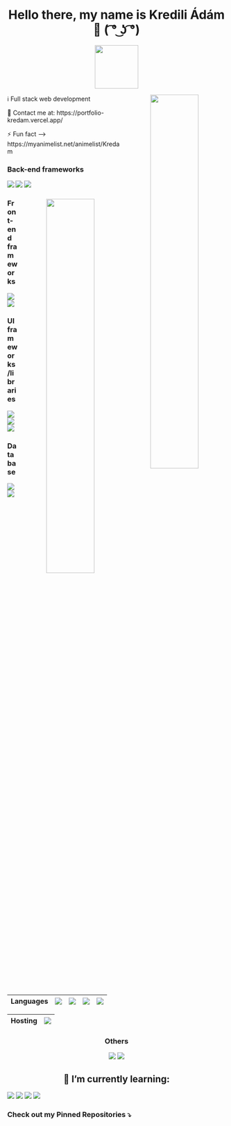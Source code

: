 <h1 align="center"> Hello there, my name is Kredili Ádám 👋 ( ͡° ͜ʖ ͡°)	</h1>

<p align="center">
    <img src="https://tenor.com/view/jojo-greeting-smile-star-platinum-hi-gif-17297758.gif" width="100" height="100" />
</p>

<p align="center">
    <img align="right" width="47%" src="https://github-readme-stats.vercel.app/api?username=Kredam&show_icons=true&theme=tokyonight" />
  <p align="left">
      <p align="left"> ℹ Full stack web development</p>
      <p>💬 Contact me at:  https://portfolio-kredam.vercel.app/ </p>
      <p>⚡ Fun fact --> https://myanimelist.net/animelist/Kredam </p>
      <h3>Back-end frameworks</h3>
      <img align="left" src="https://img.shields.io/badge/flask-%23000.svg?style=for-the-badge&logo=flask&logoColor=white" />
      <img src="https://img.shields.io/badge/node.js-6DA55F?style=for-the-badge&logo=node.js&logoColor=white" />
      <img src="https://img.shields.io/badge/express.js-%23404d59.svg?style=for-the-badge&logo=express&logoColor=%2361DAFB" />
  </p>
</p>

<div>
  <p align="center" >
      <img align="right" width="47%" src="https://github-readme-stats.vercel.app/api/top-langs/?username=Kredam&layout=compact" />
    <p align="left">
        <h3>Front-end frameworks</h3>
        <img align="left" src="https://img.shields.io/badge/react-%2320232a.svg?style=for-the-badge&logo=react&logoColor=%2361DAFB" />
        <img src="https://img.shields.io/badge/Next-black?style=for-the-badge&logo=next.js&logoColor=white" />
    </p>
  </p>
</div>
<div>
    <p align="left">
        <h3>UI frameworks/libraries</h3>
        <img src="https://img.shields.io/badge/chakra-%234ED1C5.svg?style=for-the-badge&logo=chakraui&logoColor=white" />
        <img src="https://img.shields.io/badge/MUI-%230081CB.svg?style=for-the-badge&logo=material-ui&logoColor=white" />
        <img src="https://img.shields.io/badge/bootstrap-%23563D7C.svg?style=for-the-badge&logo=bootstrap&logoColor=white" />
    </p>
  </p>
</div>
<div>
    <p align="left">
        <h3>Database</h3>
        <img src="https://img.shields.io/badge/mysql-%2300f.svg?style=for-the-badge&logo=mysql&logoColor=white" />
        <img src="https://img.shields.io/badge/sqlite-%2307405e.svg?style=for-the-badge&logo=sqlite&logoColor=white" />
    </p>
  </p>
</div>

Languages | <img src="https://img.shields.io/badge/python-3670A0?style=for-the-badge&logo=python&logoColor=ffdd54"> | <img src="https://img.shields.io/badge/javascript-%23323330.svg?style=for-the-badge&logo=javascript&logoColor=%23F7DF1E"> | <img src="https://img.shields.io/badge/java-%23ED8B00.svg?style=for-the-badge&logo=java&logoColor=white"> | <img src="https://img.shields.io/badge/c++-%2300599C.svg?style=for-the-badge&logo=c%2B%2B&logoColor=white">  | 
--- | --- | --- | --- |--- 

Hosting | <img src="https://img.shields.io/badge/vercel-%23000000.svg?style=for-the-badge&logo=vercel&logoColor=white" />  |
--- |--- 
<div align="center">
    <h3>Others</h3>
    <img src="https://img.shields.io/badge/React_Router-CA4245?style=for-the-badge&logo=react-router&logoColor=white" />
    <img src="https://img.shields.io/badge/redux-%23593d88.svg?style=for-the-badge&logo=redux&logoColor=white" />

</div>

<div align="center">
  <h2>🌱 I’m currently learning:</h2>
  <p align="left">
    <img src="https://img.shields.io/badge/angular-%23DD0031.svg?style=for-the-badge&logo=angular&logoColor=white" />
    <img src="https://img.shields.io/badge/react_native-%2320232a.svg?style=for-the-badge&logo=react&logoColor=%2361DAFB" />
    <img src="https://img.shields.io/badge/opencv-%23white.svg?style=for-the-badge&logo=opencv&logoColor=white" />
    <img src="https://img.shields.io/badge/Oracle-F80000?style=for-the-badge&logo=oracle&logoColor=white" />
  </p>
</div>

### Check out my Pinned Repositories ⤵



<!-- <div align="center" >
  <div>く__,.ヘヽ.　　　　/　,ー､ 〉</div>
　　　　　<div>＼ ', !-─‐-i　/　/´</div>
　　　 　<p> ／｀ｰ'　　　 L/／｀ヽ､</p>
　　 　<p> /　 ／,　 /|　 ,　 ,　　　 ',</p>
　　<p>　ｲ 　/ /-‐/　ｉ　L_ ﾊ ヽ!　 i</p>
　　　<p> ﾚ ﾍ 7ｲ｀ﾄ　 ﾚ'ｧ-ﾄ､!ハ|　 |</p>
　　　<p>　 !,/7 '0'　　 ´0iソ| 　      |　　　</p>
　　　　<p> |.从"　　_　　 ,,,, / |./ 　 |</p>
　　　　<p> ﾚ'| i＞.､,,__　_,.イ / 　.i 　|</p>
　　　　　<p> ﾚ'| | / k_７_/ﾚ'ヽ,　ﾊ.　|</p>
　　　　<p>　　 | |/i 〈|/　 i　,.ﾍ |　i　|</p>
　　　　<p>　　.|/ /　ｉ： 　 ﾍ!　　＼　|</p>
　　　 <p>　 　 kヽ>､ﾊ 　 _,.ﾍ､ 　 /､!</p>
　　　　<p>　　 !'〈//｀Ｔ´', ＼ ｀'7'ｰr'</p>
　　　　<p>　　 ﾚ'ヽL__|___i,___,ンﾚ|ノ</p>
　　　　<p>　 　　　ﾄ-,/　|___./</p>
　　　　<p>　 　　　'ｰ'　　!_,.:</p>
</div> -->
